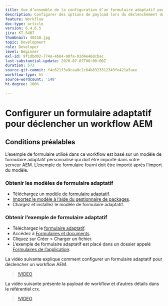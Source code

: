 ```yaml
---
title: Vue d’ensemble de la configuration d’un formulaire adaptatif pour déclencher un workflow AEM
description: Configurer des options de payload lors du déclenchement du workflow AEM à l’envoi d’un formulaire
feature: Workflow
doc-type: article
version: 6.4,6.5
jira: KT-5407
thumbnail: 40258.jpg
topic: Development
role: Developer
level: Beginner
exl-id: 9f1dbd02-774a-4b84-90fa-02d4e468cbac
last-substantial-update: 2020-07-07T00:00:00Z
duration: 573
source-git-commit: f4c621f3a9caa8c2c64b8323312343fe421a5aee
workflow-type: ht
source-wordcount: '148'
ht-degree: 100%

---
```


# Configurer un formulaire adaptatif pour déclencher un workflow AEM

## Conditions préalables

L’exemple de formulaire utilisé dans ce workflow est basé sur un modèle de formulaire adaptatif personnalisé qui doit être importé dans votre serveur AEM. L’exemple de formulaire fourni doit être importé après l’import du modèle.

### Obtenir les modèles de formulaire adaptatif

* Téléchargez un [modèle de formulaire adaptatif](assets/af-form-template.zip).
* [Importez le modèle à l’aide du gestionnaire de packages](http://localhost:4502/crx/packmgr/index.jsp).
* Chargez et installez le modèle de formulaire adaptatif.

### Obtenir l’exemple de formulaire adaptatif

* Téléchargez le [formulaire adaptatif](assets/peak-application-form.zip).
* Accédez à [Formulaires et documents](http://localhost:4502/aem/forms.html/content/dam/formsanddocuments).
* Cliquez sur Créer > Charger un fichier.
* L’exemple de formulaire adaptatif est placé dans un dossier appelé [Formulaires de l’application](http://localhost:4502/aem/forms.html/content/dam/formsanddocuments/applicationforms).

La vidéo suivante explique comment configurer un formulaire adaptatif pour déclencher un workflow AEM.
>[!VIDEO](https://video.tv.adobe.com/v/40258?quality=12&learn=on)

La vidéo suivante présente la payload de workflow et d’autres détails dans le référentiel crx.

>[!VIDEO](https://video.tv.adobe.com/v/40259?quality=12&learn=on)
